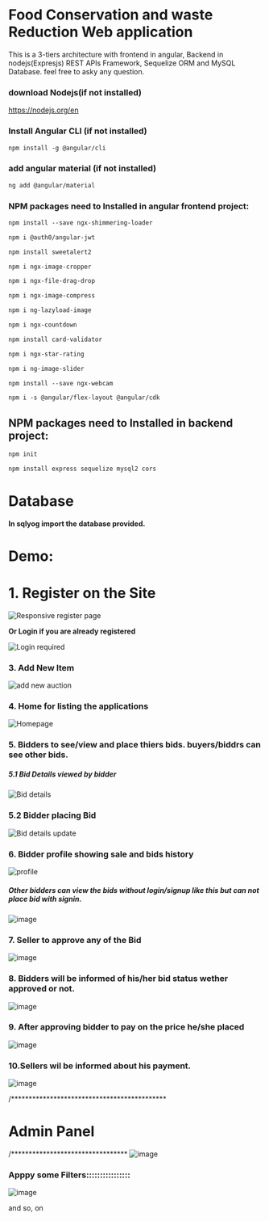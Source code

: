 # Food Conservation and waste Reduction Web application

This is a 3-tiers architecture with frontend in angular, Backend in nodejs(Expresjs) REST APIs Framework, Sequelize ORM and MySQL Database.
 feel free to asky any question. 
 
 
### download Nodejs(if not installed)
https://nodejs.org/en

### Install Angular CLI (if not installed)
````diff
npm install -g @angular/cli
````
### add angular material (if not installed)
````diff
ng add @angular/material
````

### NPM packages need to Installed in angular frontend project:
````diff
npm install --save ngx-shimmering-loader

npm i @auth0/angular-jwt

npm install sweetalert2

npm i ngx-image-cropper

npm i ngx-file-drag-drop

npm i ngx-image-compress

npm i ng-lazyload-image

npm i ngx-countdown

npm install card-validator

npm i ngx-star-rating

npm i ng-image-slider

npm install --save ngx-webcam

npm i -s @angular/flex-layout @angular/cdk
````

## NPM packages need to Installed in backend project:
````diff
npm init

npm install express sequelize mysql2 cors
````
# Database

**In sqlyog import the database provided.**


# Demo:

<h1>1. Register on the Site</h1>

![Responsive register page](https://user-images.githubusercontent.com/77499979/227800030-80f2f36c-0907-4143-be94-6fef6f10c346.jpeg)

**Or Login if you are already registered**

![Login required](https://user-images.githubusercontent.com/77499979/227800100-23a80b4b-7595-41b8-bdac-e1ed5abbeafd.jpeg)


### 3. Add New Item

![add new auction](https://user-images.githubusercontent.com/77499979/227800173-f6b57be8-96e8-487c-bb38-1c4a57ce473c.jpeg)


### 4. Home for listing the applications
![Homepage](https://user-images.githubusercontent.com/77499979/227800345-647484b8-dd43-4969-80b4-9d248555550c.jpeg)

### 5. Bidders to see/view and place thiers bids. buyers/biddrs can see other bids.

##### 5.1 Bid Details viewed by bidder
![Bid details](https://user-images.githubusercontent.com/77499979/227800402-44a95f85-ef71-409f-a2f3-380ac6fbce4b.jpeg)

### 5.2 Bidder placing Bid
![Bid details update](https://user-images.githubusercontent.com/77499979/227800440-6e77abc1-e622-4f56-a737-0ff47aafbe50.jpeg)


### 6. Bidder profile showing sale and bids history
![profile](https://user-images.githubusercontent.com/77499979/227800581-1c14a505-a514-42e7-9fa9-ca4128dc07ea.jpeg)

##### Other bidders can view the bids without login/signup like this but can not place bid with signin.
![image](https://user-images.githubusercontent.com/77499979/227801000-317bfa90-3e15-4d4a-b580-ee95fb3f917b.png)


### 7. Seller to approve any of the Bid
![image](https://user-images.githubusercontent.com/77499979/227801041-73d46ce8-b12d-4f26-9c33-4ab403c6e709.png)

### 8.  Bidders will be informed of his/her bid status wether approved or not.
![image](https://user-images.githubusercontent.com/77499979/227801126-e2245e0e-27ca-4c23-8d23-37969cbe82bd.png)



### 9. After approving bidder to pay on the price he/she placed
![image](https://user-images.githubusercontent.com/77499979/227801188-d52f388e-ec0b-4366-87fc-a8c21bb81746.png)


### 10.Sellers wil be informed about his payment.
![image](https://user-images.githubusercontent.com/77499979/227801586-1d489015-bb9d-4b78-bcf7-4e5256c31331.png)


/********************************************
# Admin Panel
/*********************************
![image](https://user-images.githubusercontent.com/77499979/227801263-b6a6e591-facb-4630-9f48-bfb8346a40ea.png)


### Apppy some Filters::::::::::::::::
![image](https://user-images.githubusercontent.com/77499979/227801301-23f2aca7-d0a6-4d51-b6b8-412cd869be90.png)

and so, on















